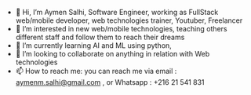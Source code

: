 - 👋 Hi, I’m Aymen Salhi, Software Engineer, working as FullStack web/mobile developer, web technologies trainer, Youtuber, Freelancer
- 👀 I’m interested in new web/mobile technologies, teaching others different staff and follow them to reach their dreams
- 🌱 I’m currently learning AI and ML using python,
- 💞️ I’m looking to collaborate on anything in relation with Web technologies
- 📫 How to reach me: you can reach me via email : aymenm.salhi@gmail.com , or Whatsapp : +216 21 541 831

<!---
aymensalhi216/aymensalhi216 is a ✨ special ✨ repository because its `README.md` (this file) appears on your GitHub profile.
You can click the Preview link to take a look at your changes.
--->
